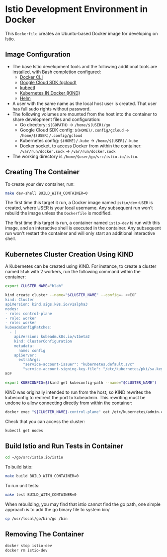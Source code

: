 # Istio Development Environment in Docker

This `Dockerfile` creates an Ubuntu-based Docker image for developing on Istio.

## Image Configuration

- The base Istio development tools and the following additional tools are installed, with Bash completion configured:
    - [Docker CLI](https://docs.docker.com/engine/reference/commandline/cli/)
    - [Google Cloud SDK (gcloud)](https://cloud.google.com/sdk/gcloud/)
    - [kubectl](https://kubernetes.io/docs/reference/kubectl/kubectl/)
    - [Kubernetes IN Docker (KIND)](https://github.com/kubernetes-sigs/kind)
    - [Helm](https://helm.sh/)
- A user with the same name as the local host user is created. That user has full sudo rights without password.
- The following volumes are mounted from the host into the container to share development files and configuration:
    - Go directory: `$(GOPATH)` → `/home/$(USER)/go`
    - Google Cloud SDK config: `$(HOME)/.config/gcloud` → `/home/$(USER)/.config/gcloud`
    - Kubernetes config: `$(HOME)/.kube` → `/home/$(USER)/.kube`
    - Docker socket, to access Docker from within the container: `/var/run/docker.sock` → `/var/run/docker.sock`
- The working directory is `/home/$user/go/src/istio.io/istio`.

## Creating The Container

To create your dev container, run:

```bash
make dev-shell BUILD_WITH_CONTAINER=0
```

The first time this target it run, a Docker image named `istio/dev:USER` is created, where USER is your local username.
Any subsequent run won't rebuild the image unless the `Dockerfile` is modified.

The first time this target is run, a container named `istio-dev` is run with this image, and an interactive shell is executed in the container.
Any subsequent run won't restart the container and will only start an additional interactive shell.

## Kubernetes Cluster Creation Using KIND

A Kubernetes can be created using KIND. For instance, to create a cluster named `blah` with 2 workers, run the following command within the container:

```bash
export CLUSTER_NAME="blah"

kind create cluster --name="$CLUSTER_NAME" --config=- <<EOF
kind: Cluster
apiVersion: kind.sigs.k8s.io/v1alpha3
nodes:
- role: control-plane
- role: worker
- role: worker
kubeadmConfigPatches:
  - |
    apiVersion: kubeadm.k8s.io/v1beta2
    kind: ClusterConfiguration
    metadata:
      name: config
    apiServer:
      extraArgs:
        "service-account-issuer": "kubernetes.default.svc"
        "service-account-signing-key-file": "/etc/kubernetes/pki/sa.key"
EOF

export KUBECONFIG=$(kind get kubeconfig-path --name="$CLUSTER_NAME")
```

KIND was originally intended to run from the host, so KIND rewrites the kubeconfig to redirect the port to kubeadmin.
This rewriting must be undone to allow connecting directly from within the container:

```bash
docker exec "${CLUSTER_NAME}-control-plane" cat /etc/kubernetes/admin.conf > $KUBECONFIG
```

Check that you can access the cluster:

```bash
kubectl get nodes
```

## Build Istio and Run Tests in Container

```bash
cd ~/go/src/istio.io/istio
```

To build Istio:

```bash
make build BUILD_WITH_CONTAINER=0
```

To run unit tests:

```bash
make test BUILD_WITH_CONTAINER=0
```

When rebuilding, you may find that istio cannot find the go path,
one simple approach is to add the go binary file to system bin/

```bash
cp /usr/local/go/bin/go /bin
```

## Removing The Container

```bash
docker stop istio-dev
docker rm istio-dev
```
